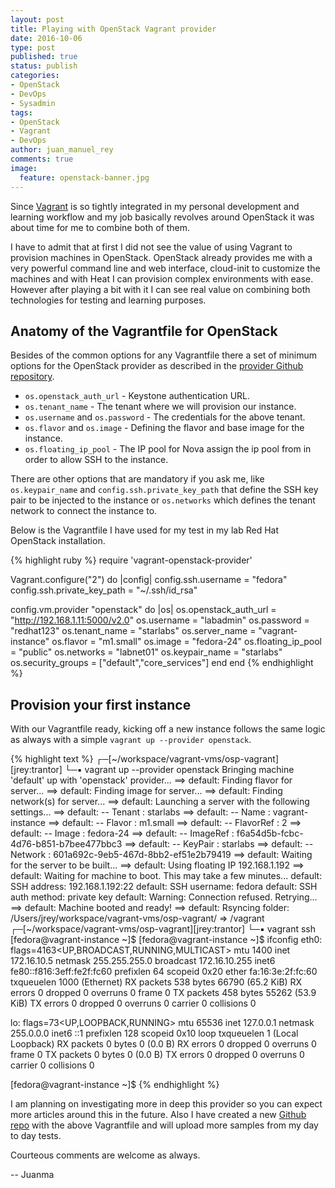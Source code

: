 ```yaml
---
layout: post
title: Playing with OpenStack Vagrant provider
date: 2016-10-06
type: post
published: true
status: publish
categories:
- OpenStack
- DevOps
- Sysadmin
tags:
- OpenStack
- Vagrant
- DevOps
author: juan_manuel_rey
comments: true
image:
  feature: openstack-banner.jpg
---
```


Since [Vagrant](http://vagrantup.com) is so tightly integrated in my personal development and learning workflow and my job basically revolves around OpenStack it was about time for me to combine both of them.

I have to admit that at first I did not see the value of using Vagrant to provision machines in OpenStack. OpenStack already provides me with a very powerful command line and web interface, cloud-init to customize the machines and with Heat I can provision complex environments with ease. However after playing a bit with it I can see real value on combining both technologies for testing and learning purposes.

## Anatomy of the Vagrantfile for OpenStack

Besides of the common options for any Vagrantfile there a set of minimum options for the OpenStack provider as described in the [provider Github repository](https://github.com/ggiamarchi/vagrant-openstack-provider).

- `os.openstack_auth_url` - Keystone authentication URL.
- `os.tenant_name` - The tenant where we will provision our instance.
- `os.username` and `os.password` - The credentials for the above tenant.
- `os.flavor` and `os.image` -  Defining the flavor and base image for the instance.
- `os.floating_ip_pool` -  The IP pool for Nova assign the ip pool from in order to allow SSH to the instance.

There are other options that are mandatory if you ask me, like `os.keypair_name` and `config.ssh.private_key_path` that define the SSH key pair to be injected to the instance or `os.networks` which defines the tenant network to connect the instance to.

Below is the Vagrantfile I have used for my test in my lab Red Hat OpenStack installation.

{% highlight ruby %}
require 'vagrant-openstack-provider'

Vagrant.configure("2") do |config|
  config.ssh.username = "fedora"
  config.ssh.private_key_path = "~/.ssh/id_rsa"

  config.vm.provider "openstack" do |os|
    os.openstack_auth_url = "http://192.168.1.11:5000/v2.0"
    os.username = "labadmin"
    os.password = "redhat123"
    os.tenant_name = "starlabs"
    os.server_name = "vagrant-instance"
    os.flavor = "m1.small"
    os.image = "fedora-24"
    os.floating_ip_pool = "public"
    os.networks = "labnet01"
    os.keypair_name = "starlabs"
    os.security_groups = ["default","core_services"]
  end
end
{% endhighlight %}

## Provision your first instance

With our Vagrantfile ready, kicking off a new instance follows the same logic as always with a simple `vagrant up --provider openstack`.

{% highlight text %}
┌─[~/workspace/vagrant-vms/osp-vagrant][jrey:trantor]
└─▪ vagrant up --provider openstack
Bringing machine 'default' up with 'openstack' provider...
==> default: Finding flavor for server...
==> default: Finding image for server...
==> default: Finding network(s) for server...
==> default: Launching a server with the following settings...
==> default:  -- Tenant          : starlabs
==> default:  -- Name            : vagrant-instance
==> default:  -- Flavor          : m1.small
==> default:  -- FlavorRef       : 2
==> default:  -- Image           : fedora-24
==> default:  -- ImageRef        : f6a54d5b-fcbc-4d76-b851-b7bee477bbc3
==> default:  -- KeyPair         : starlabs
==> default:  -- Network         : 601a692c-9eb5-467d-8bb2-ef51e2b79419
==> default: Waiting for the server to be built...
==> default: Using floating IP 192.168.1.192
==> default: Waiting for machine to boot. This may take a few minutes...
    default: SSH address: 192.168.1.192:22
    default: SSH username: fedora
    default: SSH auth method: private key
    default: Warning: Connection refused. Retrying...
==> default: Machine booted and ready!
==> default: Rsyncing folder: /Users/jrey/workspace/vagrant-vms/osp-vagrant/ => /vagrant
┌─[~/workspace/vagrant-vms/osp-vagrant][jrey:trantor]
└─▪ vagrant ssh
[fedora@vagrant-instance ~]$
[fedora@vagrant-instance ~]$ ifconfig
eth0: flags=4163<UP,BROADCAST,RUNNING,MULTICAST>  mtu 1400
        inet 172.16.10.5  netmask 255.255.255.0  broadcast 172.16.10.255
        inet6 fe80::f816:3eff:fe2f:fc60  prefixlen 64  scopeid 0x20<link>
        ether fa:16:3e:2f:fc:60  txqueuelen 1000  (Ethernet)
        RX packets 538  bytes 66790 (65.2 KiB)
        RX errors 0  dropped 0  overruns 0  frame 0
        TX packets 458  bytes 55262 (53.9 KiB)
        TX errors 0  dropped 0 overruns 0  carrier 0  collisions 0

lo: flags=73<UP,LOOPBACK,RUNNING>  mtu 65536
        inet 127.0.0.1  netmask 255.0.0.0
        inet6 ::1  prefixlen 128  scopeid 0x10<host>
        loop  txqueuelen 1  (Local Loopback)
        RX packets 0  bytes 0 (0.0 B)
        RX errors 0  dropped 0  overruns 0  frame 0
        TX packets 0  bytes 0 (0.0 B)
        TX errors 0  dropped 0 overruns 0  carrier 0  collisions 0

[fedora@vagrant-instance ~]$
{% endhighlight %}

I am planning on investigating more in deep this provider so you can expect more articles around this in the future. Also I have created a new [Github repo](https://github.com/jreypo/vagrant-openstack-samples) with the above Vagrantfile and will upload more samples from my day to day tests.

Courteous comments are welcome as always.

-- Juanma
